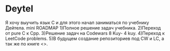 # Deytel
Я хочу выучить язык С и для этого начал заниматься по учебнику Дейтела.
                                    mini ROADMAP
1)Полное решение задач учебника.
2)Переход от pure C к Cpp.
3)Решение задач на Codewars 8 Kuy- 4 kuy.
4)Переход к LeetCode problems.
5)В будущем создание репозиториев под CW и LC, a так же по книге
<<Alghorithms create and analysis>>.

